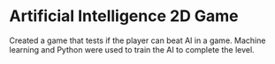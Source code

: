 # Artificial Intelligence 2D Game

Created a game that tests if the player can beat AI in a game. Machine learning and Python were used to train the AI to complete the level.
